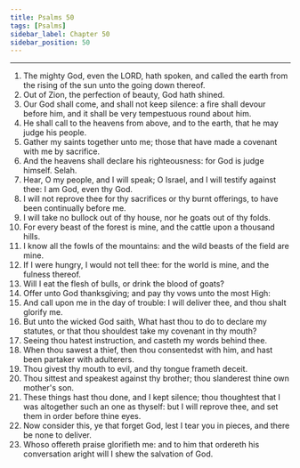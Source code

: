 ```yaml
---
title: Psalms 50
tags: [Psalms]
sidebar_label: Chapter 50
sidebar_position: 50
---
```


---
1. The mighty God, even the LORD, hath spoken, and called the earth from the rising of the sun unto the going down thereof.
2. Out of Zion, the perfection of beauty, God hath shined.
3. Our God shall come, and shall not keep silence: a fire shall devour before him, and it shall be very tempestuous round about him.
4. He shall call to the heavens from above, and to the earth, that he may judge his people.
5. Gather my saints together unto me; those that have made a covenant with me by sacrifice.
6. And the heavens shall declare his righteousness: for God is judge himself. Selah.
7. Hear, O my people, and I will speak; O Israel, and I will testify against thee: I am God, even thy God.
8. I will not reprove thee for thy sacrifices or thy burnt offerings, to have been continually before me.
9. I will take no bullock out of thy house, nor he goats out of thy folds.
10. For every beast of the forest is mine, and the cattle upon a thousand hills.
11. I know all the fowls of the mountains: and the wild beasts of the field are mine.
12. If I were hungry, I would not tell thee: for the world is mine, and the fulness thereof.
13. Will I eat the flesh of bulls, or drink the blood of goats?
14. Offer unto God thanksgiving; and pay thy vows unto the most High:
15. And call upon me in the day of trouble: I will deliver thee, and thou shalt glorify me.
16. But unto the wicked God saith, What hast thou to do to declare my statutes, or that thou shouldest take my covenant in thy mouth?
17. Seeing thou hatest instruction, and casteth my words behind thee.
18. When thou sawest a thief, then thou consentedst with him, and hast been partaker with adulterers.
19. Thou givest thy mouth to evil, and thy tongue frameth deceit.
20. Thou sittest and speakest against thy brother; thou slanderest thine own mother's son.
21. These things hast thou done, and I kept silence; thou thoughtest that I was altogether such an one as thyself: but I will reprove thee, and set them in order before thine eyes.
22. Now consider this, ye that forget God, lest I tear you in pieces, and there be none to deliver.
23. Whoso offereth praise glorifieth me: and to him that ordereth his conversation aright will I shew the salvation of God.